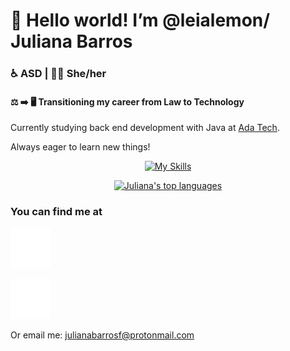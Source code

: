 # 👋 Hello world! I’m @leialemon/ Juliana Barros
### ♿ ASD | 👩‍💻 She/her

<p align="left">
  <h4> ⚖️ ➡️ 🖥️ Transitioning my career from Law to Technology </h4>
 Currently studying back end development with Java at <a href="https://ada.tech/" rel="noopener">Ada Tech</a>.
  
 Always eager to learn new things! 
</p> 
<p align="center" display="block">
  <a href="https://skillicons.dev" rel="noopener">
    <img src="https://skillicons.dev/icons?i=html,css,java,spring,postman,postgres,c,py,bash,git,linux,ubuntu,mint,idea,neovim" alt="My Skills">
  </a>
</p> 
<!--<p align="center">
  <a href="https://github.com/anuraghazra/github-readme-stats" rel="noopener">
    <img src="https://github-readme-stats.vercel.app/api?username=leialemon&show_icons=true&theme=omni" alt="Juliana's GitHub stats">
  </a>
</p> -->
 
<p align="center">
  <a href="https://github.com/anuraghazra/github-readme-stats" rel="noopener">
    <img src="https://github-readme-stats.vercel.app/api/top-langs/?username=leialemon&theme=omni" alt="Juliana's top languages">
  </a>  
</p>


### You can find me at
<a href="https://www.linkedin.com/in/juliana-de-barros/" rel="noopener">
  <img src="https://raw.githubusercontent.com/CLorant/readme-social-icons/main/large/light/linkedin.svg">
</a>
<p> </p>
<a href="https://www.discordapp.com/users/leialemon" rel="noopener">
  <img src="https://raw.githubusercontent.com/CLorant/readme-social-icons/main/large/light/discord.svg">
</a>

Or email me: julianabarrosf@protonmail.com

<!---
leialemon/leialemon is a ✨ special ✨ repository because its `README.md` (this file) appears on your GitHub profile.
You can click the Preview link to take a look at your changes.
--->
